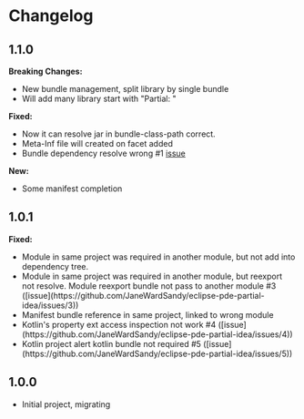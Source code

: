 # Changelog

## 1.1.0

<p><b>Breaking Changes:</b></p>
<ul>
    <li>New bundle management, split library by single bundle</li>
    <li>Will add many library start with "Partial: "</li>
</ul>

<p><b>Fixed:</b></p>
<ul>
    <li>Now it can resolve jar in bundle-class-path correct.</li>
    <li>Meta-Inf file will created on facet added</li>
    <li>Bundle dependency resolve wrong #1 <a href="https://github.com/JaneWardSandy/eclipse-pde-partial-idea/issues/1" target="_blank">issue</a></li>
</ul>

<p><b>New:</b></p>
<ul>
    <li>Some manifest completion</li>
</ul>

## 1.0.1

<p><b>Fixed:</b></p>
<ul>
    <li>Module in same project was required in another module, but not add into dependency tree.</li>
    <li>Module in same project was required in another module, but reexport not resolve. Module reexport bundle not pass to another module #3 ([issue](https://github.com/JaneWardSandy/eclipse-pde-partial-idea/issues/3))</li>
    <li>Manifest bundle reference in same project, linked to wrong module</li>
    <li>Kotlin's property ext access inspection not work #4 ([issue](https://github.com/JaneWardSandy/eclipse-pde-partial-idea/issues/4))</li>
    <li>Kotlin project alert kotlin bundle not required #5 ([issue](https://github.com/JaneWardSandy/eclipse-pde-partial-idea/issues/5))</li>
</ul>

## 1.0.0

<ul>
    <li>Initial project, migrating</li>
</ul>
